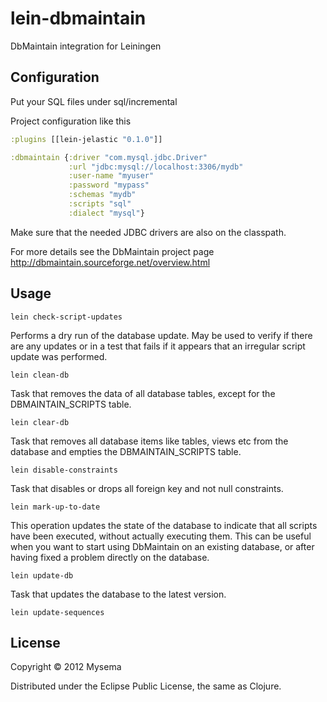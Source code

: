 # lein-dbmaintain

DbMaintain integration for Leiningen

## Configuration

Put your SQL files under sql/incremental

Project configuration like this

```clojure
:plugins [[lein-jelastic "0.1.0"]]

:dbmaintain {:driver "com.mysql.jdbc.Driver"
             :url "jdbc:mysql://localhost:3306/mydb"
             :user-name "myuser"
             :password "mypass"
             :schemas "mydb"
             :scripts "sql"
             :dialect "mysql"}
```
               
Make sure that the needed JDBC drivers are also on the classpath.         

For more details see the DbMaintain project page http://dbmaintain.sourceforge.net/overview.html        

## Usage

    lein check-script-updates
    
Performs a dry run of the database update. May be used to verify if there are any updates or in a test that fails if it appears that an irregular script update was performed.    

    lein clean-db
    
Task that removes the data of all database tables, except for the DBMAINTAIN_SCRIPTS table.

    lein clear-db
    
Task that removes all database items like tables, views etc from the database and empties the DBMAINTAIN_SCRIPTS table.    

    lein disable-constraints
    
Task that disables or drops all foreign key and not null constraints.    

    lein mark-up-to-date
    
This operation updates the state of the database to indicate that all scripts have been executed, without actually executing them. This can be useful when you want to start using DbMaintain on an existing database, or after having fixed a problem directly on the database.

    lein update-db
    
Task that updates the database to the latest version.

    lein update-sequences

## License

Copyright © 2012 Mysema

Distributed under the Eclipse Public License, the same as Clojure.
